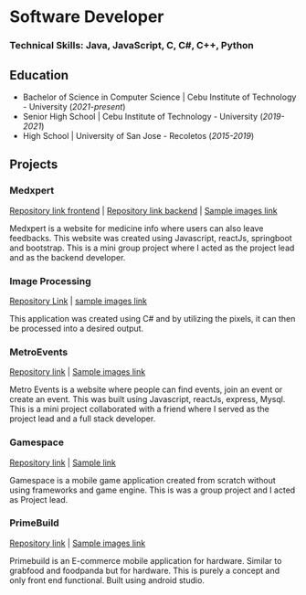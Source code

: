 # Software Developer

### Technical Skills: Java, JavaScript, C, C#, C++, Python

## Education
- Bachelor of Science in Computer Science | Cebu Institute of Technology - University (_2021-present_)
- Senior High School | Cebu Institute of Technology - University (_2019-2021_)
- High School | University of San Jose - Recoletos (_2015-2019_)

## Projects

### Medxpert
[Repository link frontend](https://github.com/SherwinSaga/Medxpert_frontend) |
[Repository link backend](https://github.com/SherwinSaga/Medxpert_backend) |
[Sample images link](https://drive.google.com/drive/folders/16n7f63pIWiok-sW6lMtZjc9GCktk9YyF?usp=sharing)

Medxpert is a website for medicine info where users can also leave feedbacks. This website was created using Javascript, reactJs, springboot and bootstrap.
This is a mini group project where I acted as the project lead and as the backend developer.

### Image Processing
[Repository Link](https://github.com/SherwinSaga/ImageProcessing1) |
[sample images link](https://drive.google.com/drive/folders/1_KveL9V7srUuIQrBT33onX-AExCCBBrJ?usp=sharing)

This application was created using C# and by utilizing the pixels, it can then be processed into a desired output.

### MetroEvents
[Repository link](https://github.com/SherwinSaga/Metro_Eventss) |
[Sample images link](https://drive.google.com/drive/folders/13L8q_3W1vyR_QpBp6Cd6BxwHlemLt2dn?usp=sharing)

Metro Events is a website where people can find events, join an event or create an event. This was built using Javascript, reactJs, express, Mysql.
This is a mini project collaborated with a friend where I served as the project lead and a full stack developer.

### Gamespace
[Repository link](https://github.com/SherwinSaga/casazo_gamespace) |
[Sample link](https://drive.google.com/drive/folders/1zRfTvu9tU3ka5gaRzG1dvz1TAKKzsUA4?usp=sharing)

Gamespace is a mobile game application created from scratch without using frameworks and game engine. This is was a group project and I acted
as Project lead.

### PrimeBuild
[Repository link](https://github.com/SherwinSaga/PrimeBuild) |
[Sample images link](https://drive.google.com/drive/folders/1FvKagn-Le5xZCypHXkMkwb6hK8fRsQXK?usp=sharing)

Primebuild is an E-commerce mobile application for hardware. Similar to grabfood and foodpanda but for hardware.
This is purely a concept and only front end functional. Built using android studio.

